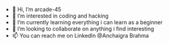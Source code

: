 - 👋 Hi, I’m arcade-45
- 👀 I’m interested in coding and hacking
- 🌱 I’m currently learning everything i can learn as a beginner 
- 💞️ I’m looking to collaborate on anything i find interesting
- 📫 You can reach me on LinkedIn @Anchaigra Brahma

<!---
arcade-45/arcade-45 is a ✨ special ✨ repository because its `README.md` (this file) appears on your GitHub profile.
You can click the Preview link to take a look at your changes.
--->
